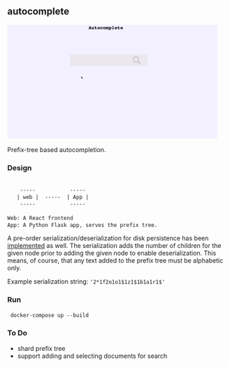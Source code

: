autocomplete
---
![](./prefixtrie.gif)


Prefix-tree based autocompletion.


### Design

```

    -----           -----
   | web |  -----  | App |
    -----           -----
    
Web: A React frontend
App: A Python Flask app, serves the prefix tree.    

```

A pre-order serialization/deserialization for disk persistence has 
been [implemented](../app/trie.py) as well. The serialization adds the number of children for the given 
node prior to adding the given node to enable deserialization. This means, of course, 
that any text added to the prefix tree must be alphabetic only.

Example serialization string: `'2*1f2o1o1$1z1$1b1a1r1$'`
 

### Run

``` docker-compose up --build```


### To Do
* shard prefix tree
* support adding and selecting documents for search


